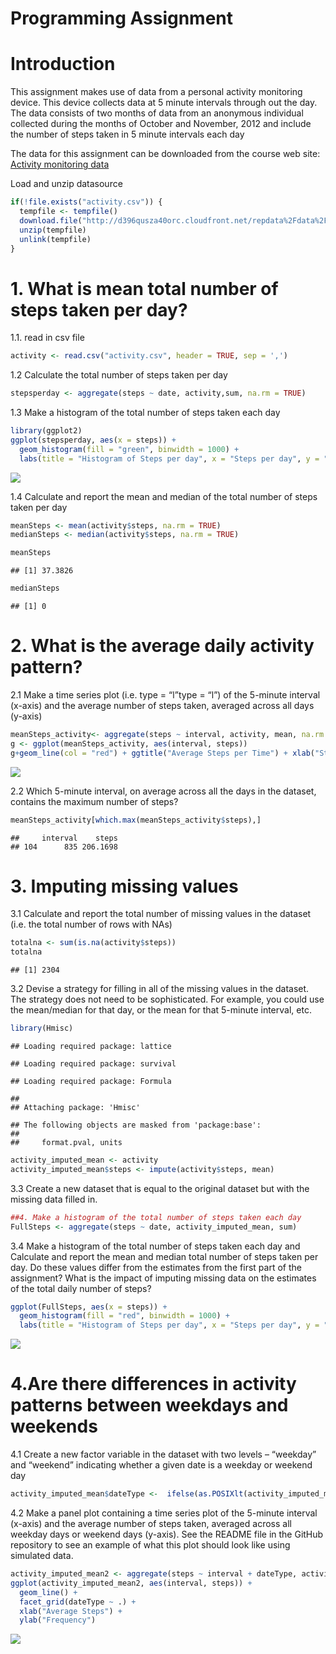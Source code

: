 Programming Assignment
================

# Introduction

This assignment makes use of data from a personal activity monitoring
device. This device collects data at 5 minute intervals through out the
day. The data consists of two months of data from an anonymous
individual collected during the months of October and November, 2012 and
include the number of steps taken in 5 minute intervals each day

The data for this assignment can be downloaded from the course web site:
[Activity monitoring
data](http://d396qusza40orc.cloudfront.net/repdata%2Fdata%2Factivity.zip)

Load and unzip datasource

``` r
if(!file.exists("activity.csv")) {
  tempfile <- tempfile()
  download.file("http://d396qusza40orc.cloudfront.net/repdata%2Fdata%2Factivity.zip",destfile = tempfile)
  unzip(tempfile)
  unlink(tempfile)
}
```

# 1\. What is mean total number of steps taken per day?

1.1. read in csv file

``` r
activity <- read.csv("activity.csv", header = TRUE, sep = ',')
```

1.2 Calculate the total number of steps taken per day

``` r
stepsperday <- aggregate(steps ~ date, activity,sum, na.rm = TRUE)
```

1.3 Make a histogram of the total number of steps taken each day

``` r
library(ggplot2)
ggplot(stepsperday, aes(x = steps)) +
  geom_histogram(fill = "green", binwidth = 1000) +
  labs(title = "Histogram of Steps per day", x = "Steps per day", y = "Frequency")
```

![](Programming-Assignment_files/figure-gfm/unnamed-chunk-4-1.png)<!-- -->

1.4 Calculate and report the mean and median of the total number of
steps taken per day

``` r
meanSteps <- mean(activity$steps, na.rm = TRUE)
medianSteps <- median(activity$steps, na.rm = TRUE)

meanSteps
```

    ## [1] 37.3826

``` r
medianSteps
```

    ## [1] 0

# 2\. What is the average daily activity pattern?

2.1 Make a time series plot (i.e. type = “l”type = “l”) of the 5-minute
interval (x-axis) and the average number of steps taken, averaged across
all days (y-axis)

``` r
meanSteps_activity<- aggregate(steps ~ interval, activity, mean, na.rm = TRUE)
g <- ggplot(meanSteps_activity, aes(interval, steps))
g+geom_line(col = "red") + ggtitle("Average Steps per Time") + xlab("Steps") + ylab("Frequency")+ theme(plot.title = element_text(face="bold", size=10))
```

![](Programming-Assignment_files/figure-gfm/unnamed-chunk-6-1.png)<!-- -->

2.2 Which 5-minute interval, on average across all the days in the
dataset, contains the maximum number of steps?

``` r
meanSteps_activity[which.max(meanSteps_activity$steps),]
```

    ##     interval    steps
    ## 104      835 206.1698

# 3\. Imputing missing values

3.1 Calculate and report the total number of missing values in the
dataset (i.e. the total number of rows with NAs)

``` r
totalna <- sum(is.na(activity$steps))
totalna
```

    ## [1] 2304

3.2 Devise a strategy for filling in all of the missing values in the
dataset. The strategy does not need to be sophisticated. For example,
you could use the mean/median for that day, or the mean for that
5-minute interval, etc.

``` r
library(Hmisc)
```

    ## Loading required package: lattice

    ## Loading required package: survival

    ## Loading required package: Formula

    ## 
    ## Attaching package: 'Hmisc'

    ## The following objects are masked from 'package:base':
    ## 
    ##     format.pval, units

``` r
activity_imputed_mean <- activity
activity_imputed_mean$steps <- impute(activity$steps, mean)
```

3.3 Create a new dataset that is equal to the original dataset but with
the missing data filled in.

``` r
##4. Make a histogram of the total number of steps taken each day
FullSteps <- aggregate(steps ~ date, activity_imputed_mean, sum)
```

3.4 Make a histogram of the total number of steps taken each day and
Calculate and report the mean and median total number of steps taken per
day. Do these values differ from the estimates from the first part of
the assignment? What is the impact of imputing missing data on the
estimates of the total daily number of steps?

``` r
ggplot(FullSteps, aes(x = steps)) +
  geom_histogram(fill = "red", binwidth = 1000) +
  labs(title = "Histogram of Steps per day", x = "Steps per day", y = "Frequency")
```

![](Programming-Assignment_files/figure-gfm/unnamed-chunk-11-1.png)<!-- -->

# 4.Are there differences in activity patterns between weekdays and weekends

4.1 Create a new factor variable in the dataset with two levels –
“weekday” and “weekend” indicating whether a given date is a weekday
or weekend day

``` r
activity_imputed_mean$dateType <-  ifelse(as.POSIXlt(activity_imputed_mean $date)$wday %in% c(0,6), 'weekend', 'weekday')
```

4.2 Make a panel plot containing a time series plot of the 5-minute
interval (x-axis) and the average number of steps taken, averaged across
all weekday days or weekend days (y-axis). See the README file in the
GitHub repository to see an example of what this plot should look like
using simulated data.

``` r
activity_imputed_mean2 <- aggregate(steps ~ interval + dateType, activity_imputed_mean, mean)
ggplot(activity_imputed_mean2, aes(interval, steps)) + 
  geom_line() + 
  facet_grid(dateType ~ .) +
  xlab("Average Steps") + 
  ylab("Frequency")
```

![](Programming-Assignment_files/figure-gfm/unnamed-chunk-13-1.png)<!-- -->
